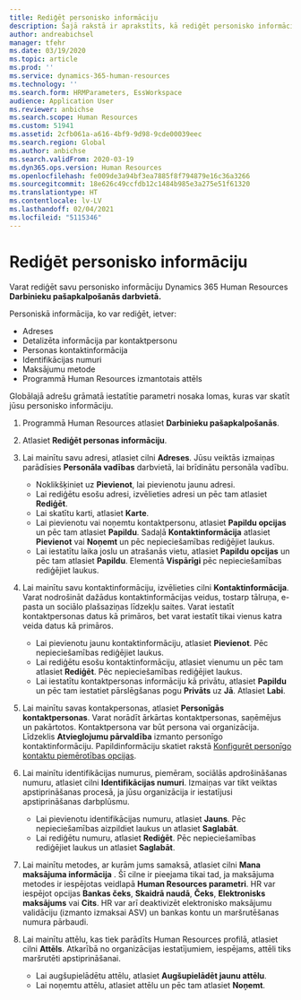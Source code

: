 ```yaml
---
title: Rediģēt personisko informāciju
description: Šajā rakstā ir aprakstīts, kā rediģēt personisko informāciju darbinieku un vadītāju pašapkalpošanās darbvietā.
author: andreabichsel
manager: tfehr
ms.date: 03/19/2020
ms.topic: article
ms.prod: ''
ms.service: dynamics-365-human-resources
ms.technology: ''
ms.search.form: HRMParameters, EssWorkspace
audience: Application User
ms.reviewer: anbichse
ms.search.scope: Human Resources
ms.custom: 51941
ms.assetid: 2cfb061a-a616-4bf9-9d98-9cde00039eec
ms.search.region: Global
ms.author: anbichse
ms.search.validFrom: 2020-03-19
ms.dyn365.ops.version: Human Resources
ms.openlocfilehash: fe009de3a94bf3ea7885f8f794879e16c36a3266
ms.sourcegitcommit: 18e626c49ccfdb12c1484b985e3a275e51f61320
ms.translationtype: HT
ms.contentlocale: lv-LV
ms.lasthandoff: 02/04/2021
ms.locfileid: "5115346"
---
```

# <a name="edit-personal-information"></a>Rediģēt personisko informāciju

Varat rediģēt savu personisko informāciju Dynamics 365 Human Resources **Darbinieku pašapkalpošanās darbvietā.**

Personiskā informācija, ko var rediģēt, ietver:

- Adreses
- Detalizēta informācija par kontaktpersonu
- Personas kontaktinformācija
- Identifikācijas numuri
- Maksājumu metode
- Programmā Human Resources izmantotais attēls

Globālajā adrešu grāmatā iestatītie parametri nosaka lomas, kuras var skatīt jūsu personisko informāciju.

1. Programmā Human Resources atlasiet **Darbinieku pašapkalpošanās**.

2. Atlasiet **Rediģēt personas informāciju**.

3. Lai mainītu savu adresi, atlasiet cilni **Adreses**. Jūsu veiktās izmaiņas parādīsies **Personāla vadības** darbvietā, lai brīdinātu personāla vadību. 

    - Noklikšķiniet uz **Pievienot**, lai pievienotu jaunu adresi.
    - Lai rediģētu esošu adresi, izvēlieties adresi un pēc tam atlasiet **Rediģēt**.
    - Lai skatītu karti, atlasiet **Karte**.
    - Lai pievienotu vai noņemtu kontaktpersonu, atlasiet **Papildu opcijas** un pēc tam atlasiet **Papildu**. Sadaļā **Kontaktinformācija** atlasiet **Pievienot** vai **Noņemt** un pēc nepieciešamības rediģējiet laukus.
    - Lai iestatītu laika joslu un atrašanās vietu, atlasiet **Papildu opcijas** un pēc tam atlasiet **Papildu**. Elementā **Vispārīgi** pēc nepieciešamības rediģējiet laukus.

4. Lai mainītu savu kontaktinformāciju, izvēlieties cilni **Kontaktinformācija**. Varat nodrošināt dažādus kontaktinformācijas veidus, tostarp tālruņa, e-pasta un sociālo plašsaziņas līdzekļu saites. Varat iestatīt kontaktpersonas datus kā primāros, bet varat iestatīt tikai vienus katra veida datus kā primāros. 

    - Lai pievienotu jaunu kontaktinformāciju, atlasiet **Pievienot**. Pēc nepieciešamības rediģējiet laukus.
    - Lai rediģētu esošu kontaktinformāciju, atlasiet vienumu un pēc tam atlasiet **Rediģēt**. Pēc nepieciešamības rediģējiet laukus.
    - Lai iestatītu kontaktpersonas informāciju kā privātu, atlasiet **Papildu** un pēc tam iestatiet pārslēgšanas pogu **Privāts** uz **Jā**. Atlasiet **Labi**.
  
5. Lai mainītu savas kontakpersonas, atlasiet **Personīgās kontaktpersonas**. Varat norādīt ārkārtas kontaktpersonas, saņēmējus un pakārtotos. Kontaktpersona var būt persona vai organizācija. Līdzeklis **Atvieglojumu pārvaldība** izmanto personīgo kontaktinformāciju. Papildinformāciju skatiet rakstā [Konfigurēt personīgo kontaktu piemērotības opcijas](hr-benefits-setup-contact-eligibility-options.md).

6. Lai mainītu identifikācijas numurus, piemēram, sociālās apdrošināšanas numuru, atlasiet cilni **Identifikācijas numuri**. Izmaiņas var tikt veiktas apstiprināšanas procesā, ja jūsu organizācija ir iestatījusi apstiprināšanas darbplūsmu.

    - Lai pievienotu identifikācijas numuru, atlasiet **Jauns**. Pēc nepieciešamības aizpildiet laukus un atlasiet **Saglabāt**.
    - Lai rediģētu numuru, atlasiet **Rediģēt**. Pēc nepieciešamības rediģējiet laukus un atlasiet **Saglabāt**.

7. Lai mainītu metodes, ar kurām jums samaksā, atlasiet cilni **Mana maksājuma informācija** . Šī cilne ir pieejama tikai tad, ja maksājuma metodes ir iespējotas veidlapā **Human Resources parametri**. HR var iespējot opcijas **Bankas čeks**, **Skaidrā naudā**, **Čeks**, **Elektronisks maksājums** vai **Cits**. HR var arī deaktivizēt elektronisko maksājumu validāciju (izmanto izmaksai ASV) un bankas kontu un maršrutēšanas numura pārbaudi.

8. Lai mainītu attēlu, kas tiek parādīts Human Resources profilā, atlasiet cilni **Attēls**. Atkarībā no organizācijas iestatījumiem, iespējams, attēli tiks maršrutēti apstiprināšanai.

    - Lai augšupielādētu attēlu, atlasiet **Augšupielādēt jaunu attēlu**.
    - Lai noņemtu attēlu, atlasiet attēlu un pēc tam atlasiet **Noņemt**.

